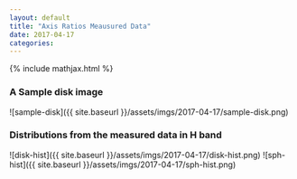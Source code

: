 ```yaml
---
layout: default
title: "Axis Ratios Meausured Data"
date: 2017-04-17
categories:
---
```


{% include mathjax.html  %}

### A Sample disk image

![sample-disk]({{ site.baseurl }}/assets/imgs/2017-04-17/sample-disk.png)

### Distributions from the measured data in H band

![disk-hist]({{ site.baseurl }}/assets/imgs/2017-04-17/disk-hist.png)
![sph-hist]({{ site.baseurl }}/assets/imgs/2017-04-17/sph-hist.png)

